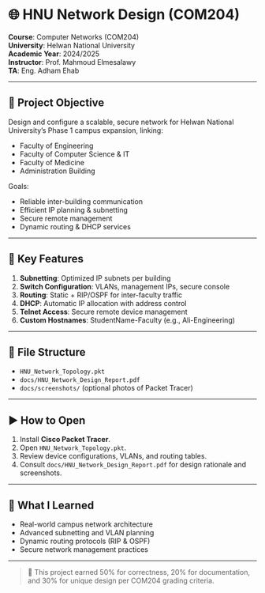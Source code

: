 # 🌐 HNU Network Design (COM204)

**Course**: Computer Networks (COM204)  
**University**: Helwan National University  
**Academic Year**: 2024/2025  
**Instructor**: Prof. Mahmoud Elmesalawy  
**TA**: Eng. Adham Ehab  

---

## 🎯 Project Objective

Design and configure a scalable, secure network for Helwan National University’s Phase 1 campus expansion, linking:
- Faculty of Engineering  
- Faculty of Computer Science & IT  
- Faculty of Medicine  
- Administration Building  

Goals:
- Reliable inter-building communication  
- Efficient IP planning & subnetting  
- Secure remote management  
- Dynamic routing & DHCP services  

---

## 🔑 Key Features

1. **Subnetting**: Optimized IP subnets per building  
2. **Switch Configuration**: VLANs, management IPs, secure console  
3. **Routing**: Static + RIP/OSPF for inter-faculty traffic  
4. **DHCP**: Automatic IP allocation with address control  
5. **Telnet Access**: Secure remote device management  
6. **Custom Hostnames**: StudentName-Faculty (e.g., Ali-Engineering)  

---

## 📂 File Structure

- `HNU_Network_Topology.pkt`  
- `docs/HNU_Network_Design_Report.pdf`  
- `docs/screenshots/` (optional photos of Packet Tracer)  

---

## ▶️ How to Open

1. Install **Cisco Packet Tracer**.  
2. Open `HNU_Network_Topology.pkt`.  
3. Review device configurations, VLANs, and routing tables.  
4. Consult `docs/HNU_Network_Design_Report.pdf` for design rationale and screenshots.

---

## 🧠 What I Learned

- Real-world campus network architecture  
- Advanced subnetting and VLAN planning  
- Dynamic routing protocols (RIP & OSPF)  
- Secure network management practices  

---

> 📌 This project earned 50% for correctness, 20% for documentation, and 30% for unique design per COM204 grading criteria.
